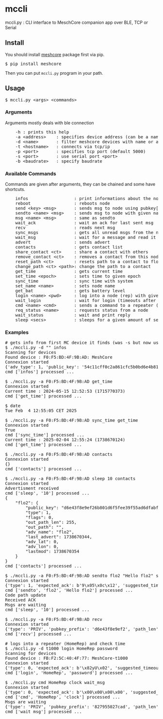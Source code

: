# mccli

mccli.py : CLI interface to MeschCore companion app over BLE, TCP or Serial

## Install

You should install [meshcore](https://github.com/fdlamotte/meshcore_py) package first via pip.

 <pre>
$ pip install meshcore
</pre>

Then you can put `mccli.py` program in your path.

## Usage

<pre>
$ mccli.py &lt;args&gt; &lt;commands&gt;
</pre>

### Arguments

Arguments mostly deals with ble connection

<pre>
    -h : prints this help                                                                      
    -a &lt;address&gt;    : specifies device address (can be a name)
    -d &lt;name&gt;       : filter meshcore devices with name or address
    -t &lt;hostname&gt;   : connects via tcp/ip
    -p &lt;port&gt;       : specifies tcp port (default 5000)
    -s &lt;port&gt;       : use serial port &lt;port&gt;
    -b &lt;baudrate&gt;   : specify baudrate
</pre>

### Available Commands 

Commands are given after arguments, they can be chained and some have shortcuts.

 <pre>
    infos                  : print informations about the node      i 
    reboot                 : reboots node                             
    send &lt;key&gt; &lt;msg&gt;       : sends msg to node using pubkey[0:6]
    sendto &lt;name&gt; &lt;msg&gt;    : sends msg to node with given name        
    msg &lt;name&gt; &lt;msg&gt;       : same as sendto                         m 
    wait_ack               : wait an ack for last sent msg          wa
    recv                   : reads next msg                         r 
    sync_msgs              : gets all unread msgs from the node     sm
    wait_msg               : wait for a message and read it         wm
    advert                 : sends advert                           a 
    contacts               : gets contact list                      lc
    share_contact &lt;ct&gt;     : share a contact with others            sc
    remove_contact &lt;ct&gt;    : removes a contact from this node         
    reset_path &lt;ct&gt;        : resets path to a contact to flood      rp
    change_path &lt;ct&gt; &lt;path&gt;: change the path to a contact           cp
    get_time               : gets current time                        
    set_time &lt;epoch&gt;       : sets time to given epoch                 
    sync_time              : sync time with system                    
    set_name &lt;name&gt;        : sets node name                           
    get_bat                : gets battery level                     b 
    login &lt;name&gt; &lt;pwd&gt;     : log into a node (rep) with given pwd   l 
    wait_login             : wait for login (timeouts after 5sec)   wl
    cmd &lt;name&gt; &lt;cmd&gt;       : sends a command to a repeater (no ack) c 
    req_status &lt;name&gt;      : requests status from a node            rs
    wait_status            : wait and print reply                   ws
    sleep &lt;secs&gt;           : sleeps for a given amount of secs      s
</pre>

### Examples

<pre>
# gets info from first MC device it finds (was -s but now used for serial port)
$ ./mccli.py -d "" infos
Scanning for devices
Found device : F0:F5:BD:4F:9B:AD: MeshCore
Connexion started
{'adv_type': 1, 'public_key': '54c11cff0c2a861cfc5b0bd6e4b81cd5e6ca85e058bf53932d86c87dc7a20011', 'device_loc': '000000000000000000000000', 'radio_freq': 867500, 'radio_bw': 250000, 'radio_sf': 10, 'radio_cr': 5, 'name': 'toto'}
cmd ['infos'] processed ...

$ ./mccli.py -a F0:F5:BD:4F:9B:AD get_time
Connexion started
Current time : 2024-05-15 12:52:53 (1715770373)
cmd ['get_time'] processed ...

$ date
Tue Feb  4 12:55:05 CET 2025

$ ./mccli.py -a F0:F5:BD:4F:9B:AD sync_time get_time
Connexion started
True
cmd ['sync_time'] processed ...
Current time : 2025-02-04 12:55:24 (1738670124)
cmd ['get_time'] processed ...

$ ./mccli.py -a F0:F5:BD:4F:9B:AD contacts
Connexion started
{}
cmd ['contacts'] processed ...

$ ./mccli.py -a F0:F5:BD:4F:9B:AD sleep 10 contacts
Connexion started
Advertisment received
cmd ['sleep', '10'] processed ...
{
    "flo2": {
        "public_key": "d6e43f8e9ef26b801d6f5fee39f55ad6dfabfc939c84987256532d8b94aa25dd",
        "type": 1,
        "flags": 0,
        "out_path_len": 255,
        "out_path": "",
        "adv_name": "flo2",
        "last_advert": 1738670344,
        "adv_lat": 0,
        "adv_lon": 0,
        "lastmod": 1738670354
    }
}
cmd ['contacts'] processed ...

$ ./mccli.py -a F0:F5:BD:4F:9B:AD sendto flo2 "Hello flo2" sleep 10
Connexion started
{'type': 1, 'expected_ack': b'9\x05\x0c\x12', 'suggested_timeout': 3260}
cmd ['sendto', 'flo2', 'Hello flo2'] processed ...
Code path update
Received ACK
Msgs are waiting
cmd ['sleep', '10'] processed ...

$ ./mccli.py -a F0:F5:BD:4F:9B:AD recv
Connexion started
{'type': 'PRIV', 'pubkey_prefix': 'd6e43f8e9ef2', 'path_len': 255, 'txt_type': 0, 'sender_timestamp': 1738670421, 'text': 'hi'}
cmd ['recv'] processed ...

# logs into a repeater (HomeRep) and check time
$ ./mccli.py -d t1000 login HomeRep password
Scanning for devices
Found device : FB:F2:5C:40:4F:77: MeshCore-t1000
Connexion started
{'type': 0, 'expected_ack': b'\x82yU\x02', 'suggested_timeout': 4446}
cmd ['login', 'HomeRep', 'password'] processed ...

$ ./mccli.py cmd HomeRep clock wait_msg
Connexion started
{'type': 0, 'expected_ack': b'\x00\x00\x00\x00', 'suggested_timeout': 2724}
cmd ['cmd', 'HomeRep', 'clock'] processed ...
Msgs are waiting
{'type': 'PRIV', 'pubkey_prefix': '827955027cad', 'path_len': 255, 'txt_type': 1, 'sender_timestamp': 1741030036, 'text': '19:27 - 3/3/2025 UTC'}
cmd ['wait_msg'] processed ...
</pre>

